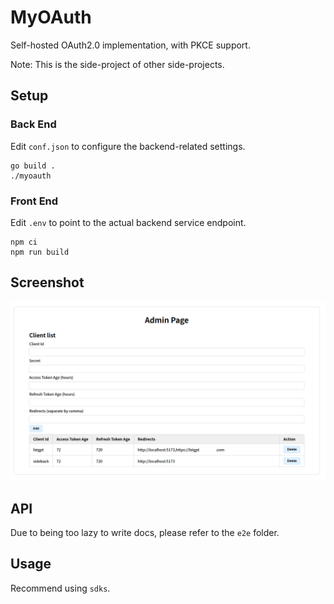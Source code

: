 # MyOAuth

Self-hosted OAuth2.0 implementation, with PKCE support.

Note: This is the side-project of other side-projects.

## Setup

### Back End

Edit `conf.json` to configure the backend-related settings.

```shell
go build .
./myoauth
```

### Front End

Edit `.env` to point to the actual backend service endpoint.

```shell
npm ci
npm run build
```

## Screenshot

![screenshot](./screenshot.png)

## API

Due to being too lazy to write docs, please refer to the `e2e` folder.

## Usage

Recommend using `sdks`.
